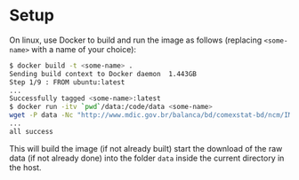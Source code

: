 
# Setup
On linux, use Docker to build and run the image as follows (replacing `<some-name>` with a name of your choice):

```bash
$ docker build -t <some-name> .
Sending build context to Docker daemon  1.443GB
Step 1/9 : FROM ubuntu:latest
...
Successfully tagged <some-name>:latest
$ docker run -itv `pwd`/data:/code/data <some-name>
wget -P data -Nc "http://www.mdic.gov.br/balanca/bd/comexstat-bd/ncm/IMP_2017.csv"
...
all success
```

This will build the image (if not already built) start the download of the raw data (if not already done) into the folder `data` inside the current directory in the host.